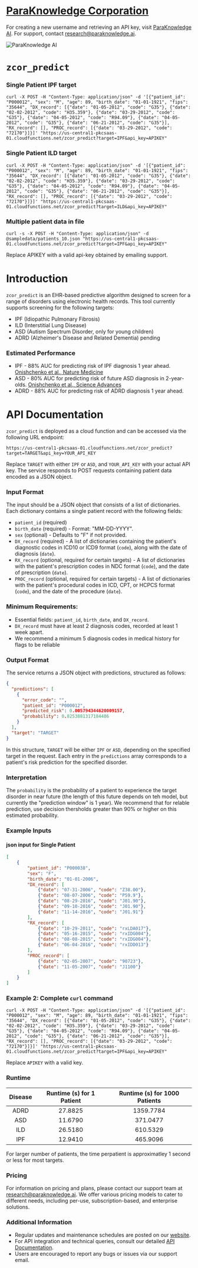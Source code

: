 # [ParaKnowledge Corporation](https://paraknowledge.ai)

For creating a new username and retrieving an API key, visit [ParaKnowledge AI](https://paraknowledge.ai). For support, contact [research@paraknowledge.ai](mailto:research@paraknowledge.ai).

![ParaKnowledge AI](./frontend.png?raw=true)


# `zcor_predict`


### Single Patient IPF target

```
curl -X POST -H "Content-Type: application/json" -d '[{"patient_id": "P000012", "sex": "M", "age": 89, "birth_date": "01-01-1921", "fips": "35644", "DX_record": [{"date": "01-05-2012", "code": "G35"}, {"date": "02-02-2012", "code": "H35.359"}, {"date": "03-29-2012", "code": "G35"}, {"date": "04-05-2012", "code": "R94.09"}, {"date": "04-05-2012", "code": "G35"}, {"date": "06-21-2012", "code": "G35"}], "RX_record": [], "PROC_record": [{"date": "03-29-2012", "code": "72170"}]}]' "https://us-central1-pkcsaas-01.cloudfunctions.net/zcor_predict?target=IPF&api_key=APIKEY"

```

### Single Patient ILD target

```
curl -X POST -H "Content-Type: application/json" -d '[{"patient_id": "P000012", "sex": "M", "age": 89, "birth_date": "01-01-1921", "fips": "35644", "DX_record": [{"date": "01-05-2012", "code": "G35"}, {"date": "02-02-2012", "code": "H35.359"}, {"date": "03-29-2012", "code": "G35"}, {"date": "04-05-2012", "code": "R94.09"}, {"date": "04-05-2012", "code": "G35"}, {"date": "06-21-2012", "code": "G35"}], "RX_record": [], "PROC_record": [{"date": "03-29-2012", "code": "72170"}]}]' "https://us-central1-pkcsaas-01.cloudfunctions.net/zcor_predict?target=ILD&api_key=APIKEY"

```

### Multiple patient data in file

```
curl -s -X POST -H "Content-Type: application/json" -d @sampledata/patients_10.json "https://us-central1-pkcsaas-01.cloudfunctions.net/zcor_predict?target=IPF&api_key=APIKEY"
```


Replace APIKEY with a valid api-key obtained by emailing support.

# Introduction 

`zcor_predict` is an EHR-based predictive algorithm designed to screen for a range of disorders using electronic health records. This tool currently supports screening for the following targets:

- IPF (Idiopathic Pulmonary Fibrosis)
- ILD (Interstitial Lung Disease)
- ASD (Autism Spectrum Disorder, only for young children)
- ADRD (Alzheimer's Disease and Related Dementia) pending

### Estimated Performance

- IPF - 88% AUC for predicting risk of IPF diagnosis 1 year ahead. [Onishchenko et al., Nature Medicine](https://www.science.org/doi/10.1126/sciadv.abf0354)
- ASD - 80% AUC for predicting risk of future ASD diagnosis in 2-year-olds. [Onishchenko et al., Science Advances](https://www.science.org/doi/10.1126/sciadv.abf0354)
- ADRD - 88% AUC for predicting risk of ADRD diagnosis 1 year ahead.

# API Documentation


`zcor_predict` is deployed as a cloud function and can be accessed via the following URL endpoint:

```
https://us-central1-pkcsaas-01.cloudfunctions.net/zcor_predict?target=TARGET&api_key=YOUR_API_KEY
```

Replace `TARGET` with either `IPF` or `ASD`, and `YOUR_API_KEY` with your actual API key. The service responds to POST requests containing patient data encoded as a JSON object.

### Input Format

The input should be a JSON object that consists of a list of dictionaries. Each dictionary contains a single patient record with the following fields:

- `patient_id` (required)
- `birth_date` (required) - Format: "MM-DD-YYYY".
- `sex` (optional) - Defaults to "F" if not provided.
- `DX_record` (required) - A list of dictionaries containing the patient's diagnostic codes in ICD10 or ICD9 format (`code`), along with the date of diagnosis (`date`).
- `RX_record` (optional, required for certain targets) - A list of dictionaries with the patient's prescription codes in NDC format (`code`), and the date of prescription (`date`).
- `PROC_record` (optional, required for certain targets) - A list of dictionaries with the patient's procedural codes in ICD, CPT, or HCPCS format (`code`), and the date of the procedure (`date`).

### Minimum Requirements:

- Essential fields: `patient_id`, `birth_date`, and `DX_record`.
- `DX_record` must have at least 2 diagnosis codes, recorded at least 1 week apart.
- We recommend a minimum 5 diagnosis codes in medical history for flags to be reliable

### Output Format

The service returns a JSON object with predictions, structured as follows:

```json
{
  "predictions": [
    {
      "error_code": "",
      "patient_id": "P000012",
      "predicted_risk": 0.005794344620009157,
      "probability": 0.8253881317184486
    }
  ],
  "target": "TARGET"
}
```

In this structure, `TARGET` will be either `IPF` or `ASD`, depending on the specified target in the request. Each entry in the `predictions` array corresponds to a patient's risk prediction for the specified disorder.


### Interpretation

The `probability` is the probability of a patient to experience the target disorder in near future (the length of this future depends on teh model, but currently the "prediction window" is 1 year).
We recommend that for relable prediction, use decision thersholds greater than 90% or higher on this estimated probability.


### Example Inputs

#### json input for Single Patient

```json
[
    {
        "patient_id": "P000038",
        "sex": "F",
        "birth_date": "01-01-2006",
        "DX_record": [
            {"date": "07-31-2006", "code": "Z38.00"},
            {"date": "08-07-2006", "code": "P59.9"},
            {"date": "08-29-2016", "code": "J01.90"},
            {"date": "09-10-2016", "code": "J01.90"},
            {"date": "11-14-2016", "code": "J01.91"}
        ],
        "RX_record": [
            {"date": "10-29-2011", "code": "rxLDA017"},
            {"date": "05-16-2015", "code": "rxIDG004"},
            {"date": "08-08-2015", "code": "rxIDG004"},
            {"date": "06-04-2016", "code": "rxIDD013"}
        ],
        "PROC_record": [
            {"date": "02-05-2007", "code": "90723"},
            {"date": "11-05-2007", "code": "J1100"}
        ]
    }
]
```


### Example 2: Complete `curl` command



```
curl -X POST -H "Content-Type: application/json" -d '[{"patient_id": "P000012", "sex": "M", "age": 89, "birth_date": "01-01-1921", "fips": "35644", "DX_record": [{"date": "01-05-2012", "code": "G35"}, {"date": "02-02-2012", "code": "H35.359"}, {"date": "03-29-2012", "code": "G35"}, {"date": "04-05-2012", "code": "R94.09"}, {"date": "04-05-2012", "code": "G35"}, {"date": "06-21-2012", "code": "G35"}], "RX_record": [], "PROC_record": [{"date": "03-29-2012", "code": "72170"}]}]' "https://us-central1-pkcsaas-01.cloudfunctions.net/zcor_predict?target=IPF&api_key=APIKEY"
```

Replace `APIKEY` with a valid key. 

### Runtime

| Disease | Runtime (s) for 1 Patient | Runtime (s) for 1000 Patients |
|:-------:|:---------------------:|:-------------------------------------:|
|   ADRD  |        27.8825        |               1359.7784              |
|   ASD   |        11.6790        |               371.0477               |
|   ILD   |        26.5180        |               610.5329               |
|   IPF   |        12.9410        |               465.9096               |

For larger number of patients, the time perpatient is approximatley 1 second or less for most targets.

### Pricing

For information on pricing and plans, please contact our support team at [research@paraknowledge.ai](mailto:research@paraknowledge.ai). We offer various pricing models to cater to different needs, including per-use, subscription-based, and enterprise solutions.

### Additional Information

- Regular updates and maintenance schedules are posted on our [website](https://paraknowledge.ai).
- For API integration and technical queries, consult our detailed [API Documentation](#).
- Users are encouraged to report any bugs or issues via our support email.

